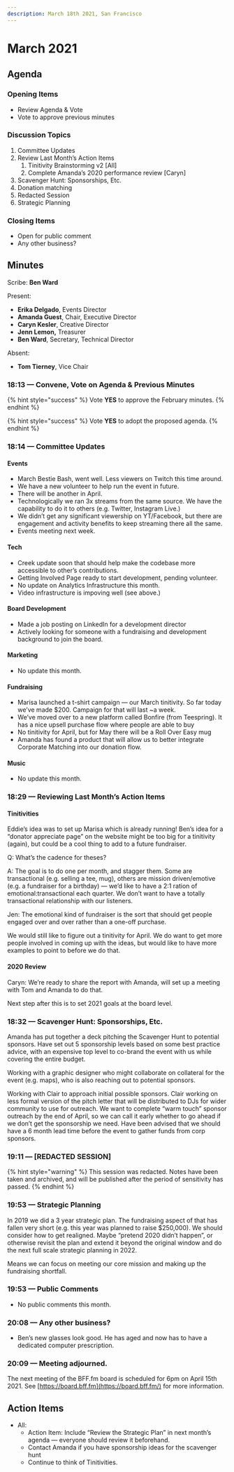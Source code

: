 ```yaml
---
description: March 18th 2021, San Francisco
---
```


# March 2021

## Agenda

### Opening Items

* Review Agenda & Vote
* Vote to approve previous minutes



### Discussion Topics

1. Committee Updates
2. Review Last Month’s Action Items
   1. Tinitivity Brainstorming v2 \[All]
   2. Complete Amanda’s 2020 performance review \[Caryn]
3. Scavenger Hunt: Sponsorships, Etc.
4. Donation matching
5. Redacted Session
6. Strategic Planning

### Closing Items

* Open for public comment
* Any other business?

## Minutes

Scribe: **Ben Ward**

Present:

* **Erika Delgado**, Events Director
* **Amanda Guest**, Chair, Executive Director
* **Caryn Kesler**, Creative Director
* **Jenn Lemon,** Treasurer
* **Ben Ward**, Secretary, Technical Director

Absent:

* **Tom Tierney**, Vice Chair

### 18:13 — Convene, Vote on Agenda & Previous Minutes

{% hint style="success" %}
Vote **YES** to approve the February minutes.
{% endhint %}

{% hint style="success" %}
Vote **YES** to adopt the proposed agenda.
{% endhint %}

### 18:14 — Committee Updates

#### Events

* March Bestie Bash, went well. Less viewers on Twitch this time around.
* We have a new volunteer to help run the event in future.
* There will be another in April.
* Technologically we ran 3x streams from the same source. We have the capability to do it to others (e.g. Twitter, Instagram Live.)
* We didn’t get any significant viewership on YT/Facebook, but there are engagement and activity benefits to keep streaming there all the same.
* Events meeting next week.

#### Tech

* Creek update soon that should help make the codebase more accessible to other’s contributions.
* Getting Involved Page ready to start development, pending volunteer.
* No update on Analytics Infrastructure this month.
* Video infrastructure is impoving well (see above.)

#### Board Development

* Made a job posting on LinkedIn for a development director
* Actively looking for someone with a fundraising and development background to join the board.

#### Marketing

* No update this month.

#### Fundraising

* Marisa launched a t-shirt campaign — our March tinitivity. So far today we’ve made $200. Campaign for that will last \~a week.
* We’ve moved over to a new platform called Bonfire (from Teespring). It has a nice upsell purchase flow where people are able to buy
* No tinitivity for April, but for May there will be a Roll Over Easy mug
* Amanda has found a product that will allow us to better integrate Corporate Matching into our donation flow.

#### Music

* No update this month.

### 18:29 — Reviewing Last Month’s Action Items

#### Tinitivities

Eddie’s idea was to set up Marisa which is already running! Ben’s idea for a “donator appreciate page” on the website might be too big for a tinitivity (again), but could be a cool thing to add to a future fundraiser.

Q: What’s the cadence for theses?

A: The goal is to do one per month, and stagger them. Some are transactional (e.g. selling a tee, mug), others are mission driven/emotive (e.g. a fundraiser for a birthday) — we’d like to have a 2:1 ration of emotional:transactional each quarter. We don’t want to have a totally transactional relationship with our listeners.

Jen: The emotional kind of fundraiser is the sort that should get people engaged over and over rather than a one-off purchase.

We would still like to figure out a tinitivity for April. We do want to get more people involved in coming up with the ideas, but would like to have more examples to point to before we do that.

#### 2020 Review

Caryn: We’re ready to share the report with Amanda, will set up a meeting with Tom and Amanda to do that.

Next step after this is to set 2021 goals at the board level.

### 18:32 — Scavenger Hunt: Sponsorships, Etc.

Amanda has put together a deck pitching the Scavenger Hunt to potential sponsors. Have set out 5 sponsorship levels based on some best practice advice, with an expensive top level to co-brand the event with us while covering the entire budget.

Working with a graphic designer who might collaborate on collateral for the event (e.g. maps), who is also reaching out to potential sponsors.

Working with Clair to approach initial possible sponsors. Clair working on less formal version of the pitch letter that will be distributed to DJs for wider community to use for outreach. We want to complete “warm touch” sponsor outreach by the end of April, so we can call it early whether to go ahead if we don’t get the sponsorship we need. Have been advised that we should have a 6 month lead time before the event to gather funds from corp sponsors.

### 19:11 — \[REDACTED SESSION]

{% hint style="warning" %}
This session was redacted. Notes have been taken and archived, and will be published after the period of sensitivity has passed.
{% endhint %}

### 19:53 — Strategic Planning

In 2019 we did a 3 year strategic plan. The fundraising aspect of that has fallen very short (e.g. this year was planned to raise $250,000). We should consider how to get realigned. Maybe “pretend 2020 didn’t happen”, or otherwise revisit the plan and extend it beyond the original window and do the next full scale strategic planning in 2022.

Means we can focus on meeting our core mission and making up the fundraising shortfall.

### 19:53 — Public Comments

* No public comments this month.

### 20:08 — Any other business?

* Ben’s new glasses look good. He has aged and now has to have a dedicated computer prescription.

### 20:09 — Meeting adjourned.

The next meeting of the BFF.fm board is scheduled for 6pm on April 15th 2021. See [https://board.bff.fm](https://board.bff.fm/) for more information.

## Action Items

* All:
  * Action Item: Include “Review the Strategic Plan” in next month’s agenda — everyone should review it beforehand.
  * Contact Amanda if you have sponsorship ideas for the scavenger hunt
  * Continue to think of Tinitivities.
